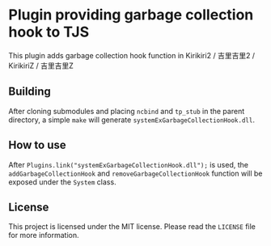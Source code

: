 # Plugin providing garbage collection hook to TJS

This plugin adds garbage collection hook function in Kirikiri2 / 吉里吉里2 / KirikiriZ / 吉里吉里Z

## Building

After cloning submodules and placing `ncbind` and `tp_stub` in the parent directory, a simple `make` will generate `systemExGarbageCollectionHook.dll`.

## How to use

After `Plugins.link("systemExGarbageCollectionHook.dll");` is used, the `addGarbageCollectionHook` and `removeGarbageCollectionHook` function will be exposed under the `System` class.

## License

This project is licensed under the MIT license. Please read the `LICENSE` file for more information.
